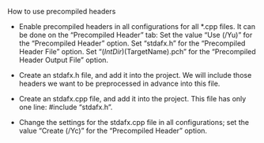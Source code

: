 How to use precompiled headers
- Enable precompiled headers in all configurations for all *.cpp files. It can be done on the “Precompiled Header” tab:
  Set the value “Use (/Yu)” for the “Precompiled Header” option.
  Set “stdafx.h” for the “Precompiled Header File” option.
  Set “$(IntDir)$(TargetName).pch” for the “Precompiled Header Output File” option.

- Create an stdafx.h file, and add it into the project. We will include those headers we want to be preprocessed in advance into this file.
- Create an stdafx.cpp file, and add it into the project. This file has only one line: #include “stdafx.h”.
- Change the settings for the stdafx.cpp file in all configurations; set the value “Create (/Yc)” for the “Precompiled Header” option.
